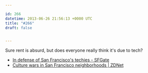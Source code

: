 ```yaml
---

id: 266
datetime: 2013-06-26 21:56:13 +0000 UTC
title: "#266"
draft: false


---
```


Sure rent is absurd, but does everyone really think it's due to tech?  

 
 * [In defense of San Francisco's techies - SFGate](http://www.sfgate.com/technology/dotcommentary/article/In-defense-of-San-Francisco-s-techies-4616783.php?cmpid=gplus)
 * [Culture wars in San Francisco neighborhoods | ZDNet](http://www.zdnet.com/culture-wars-in-san-francisco-neighborhoods-7000017228/)



